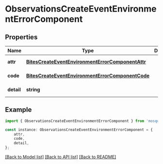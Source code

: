 # ObservationsCreateEventEnvironmentErrorComponent


## Properties

Name | Type | Description | Notes
------------ | ------------- | ------------- | -------------
**attr** | [**BitesCreateEventEnvironmentErrorComponentAttr**](BitesCreateEventEnvironmentErrorComponentAttr.md) |  | [default to undefined]
**code** | [**BitesCreateEventEnvironmentErrorComponentCode**](BitesCreateEventEnvironmentErrorComponentCode.md) |  | [default to undefined]
**detail** | **string** |  | [default to undefined]

## Example

```typescript
import { ObservationsCreateEventEnvironmentErrorComponent } from 'mosquito-alert';

const instance: ObservationsCreateEventEnvironmentErrorComponent = {
    attr,
    code,
    detail,
};
```

[[Back to Model list]](../README.md#documentation-for-models) [[Back to API list]](../README.md#documentation-for-api-endpoints) [[Back to README]](../README.md)
